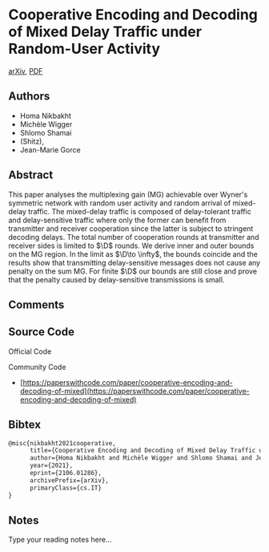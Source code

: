 
# Cooperative Encoding and Decoding of Mixed Delay Traffic under Random-User Activity

[arXiv](https://arxiv.org/abs/2106.01286), [PDF](https://arxiv.org/pdf/2106.01286.pdf)

## Authors

- Homa Nikbakht
- Michèle Wigger
- Shlomo Shamai
- (Shitz),
- Jean-Marie Gorce

## Abstract

This paper analyses the multiplexing gain (MG) achievable over Wyner's symmetric network with random user activity and random arrival of mixed-delay traffic. The mixed-delay traffic is composed of delay-tolerant traffic and delay-sensitive traffic where only the former can benefit from transmitter and receiver cooperation since the latter is subject to stringent decoding delays. The total number of cooperation rounds at transmitter and receiver sides is limited to $\D$ rounds. We derive inner and outer bounds on the MG region. In the limit as $\D\to \infty$, the bounds coincide and the results show that transmitting delay-sensitive messages does not cause any penalty on the sum MG. For finite $\D$ our bounds are still close and prove that the penalty caused by delay-sensitive transmissions is small.

## Comments



## Source Code

Official Code



Community Code

- [https://paperswithcode.com/paper/cooperative-encoding-and-decoding-of-mixed](https://paperswithcode.com/paper/cooperative-encoding-and-decoding-of-mixed)

## Bibtex

```tex
@misc{nikbakht2021cooperative,
      title={Cooperative Encoding and Decoding of Mixed Delay Traffic under Random-User Activity}, 
      author={Homa Nikbakht and Michèle Wigger and Shlomo Shamai and Jean-Marie Gorce},
      year={2021},
      eprint={2106.01286},
      archivePrefix={arXiv},
      primaryClass={cs.IT}
}
```

## Notes

Type your reading notes here...

